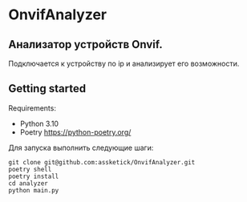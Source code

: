 # OnvifAnalyzer

## Анализатор устройств Onvif.
Подключается к устройству по ip и анализирует его возможности.

## Getting started
Requirements:
- Python 3.10
- Poetry https://python-poetry.org/

Для запуска выполнить следующие шаги:
```
git clone git@github.com:assketick/OnvifAnalyzer.git
poetry shell
poetry install
cd analyzer
python main.py
```
